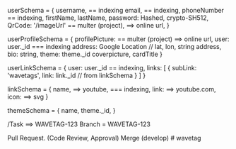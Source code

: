 userSchema = {
username, == indexing
email, == indexing,
phoneNumber == indexing,
firstName,
lastName,
password: Hashed, crypto-SH512,
QrCode: '/imageUrl' == multer (project), ==> online url,
}

userProfileSchema = {
profilePicture: == multer (project) ==> online url,
user: user.\_id === indexing
address: Google Location // lat, lon, string address,
bio: string,
theme: theme.\_id
coverpicture,
cardTitle
}

userLinkSchema = {
user: user.\_id == indexing,
links: [
{
subLink: 'wavetags',
link: link._id // from linkSchema
}
]
}

linkSchema = {
name, ==> youtube, === indexing,
link: ==> youtube.com,
icon: ==> svg
}

themeSchema = {
name,
theme.\_id,
}

/Task ==> WAVETAG-123
Branch = WAVETAG-123

Pull Request. (Code Review, Approval)
Merge (develop)
#   w a v e t a g  
 